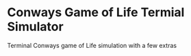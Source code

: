 # Conways Game of Life Termial Simulator
Terminal Conways game of Life simulation with a few extras

